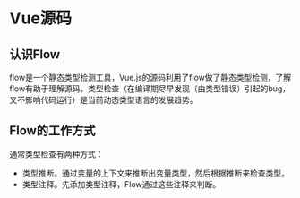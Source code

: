 # Vue源码
## 认识Flow

flow是一个静态类型检测工具，Vue.js的源码利用了flow做了静态类型检测，了解flow有助于理解源码。类型检查（在编译期尽早发现（由类型错误）引起的bug，又不影响代码运行）是当前动态类型语言的发展趋势。

## Flow的工作方式

通常类型检查有两种方式：

- 类型推断。通过变量的上下文来推断出变量类型，然后根据推断来检查类型。
- 类型注释。先添加类型注释，Flow通过这些注释来判断。


